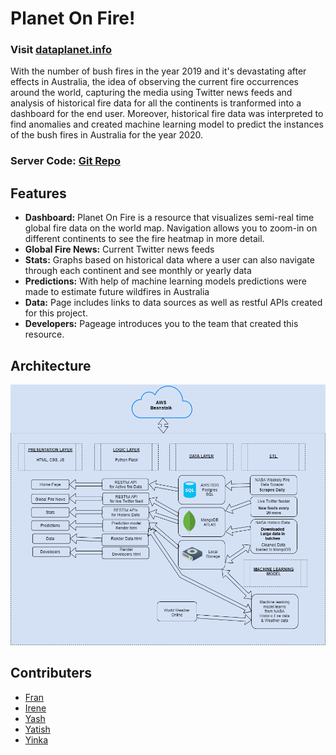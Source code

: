 # Planet On Fire!

### Visit [dataplanet.info](http://www.dataplanet.info/)

With the number of bush fires in the year 2019 and it's devastating after effects in Australia, the idea of observing the current fire occurrences around the world, capturing the media using Twitter news feeds and analysis of historical fire data for all the continents is tranformed into a dashboard for the end user. Moreover, historical fire data was interpreted to find anomalies and created machine learning model to predict the instances of the bush fires in Australia for the year 2020. 

### Server Code: [Git Repo](https://github.com/ireneshtepa/Project_planet_on_fire) 

## Features

- **Dashboard:** Planet On Fire is a resource that visualizes semi-real time global fire data on the world map. Navigation allows you to zoom-in on different continents to see the fire heatmap in more detail.
- **Global Fire News:** Current Twitter news feeds
- **Stats:** Graphs based on historical data where a user can also navigate through each continent and see monthly or yearly data 
- **Predictions:** With help of machine learning models predictions were made to estimate future wildfires in Australia
- **Data:** Page includes links to data sources as well as restful APIs created for this project. 
- **Developers:** Pageage introduces you to the team that created this resource.

## Architecture

![](/Architecture.png?raw=true "Optional Title")

## Contributers

* [Fran](https://github.com/Franktang2)
* [Irene](https://github.com/ireneshtepa)
* [Yash](https://github.com/Yashwinie)
* [Yatish](https://github.com/Yatish-Mullaji)
* [Yinka](https://github.com/Deyinka)
